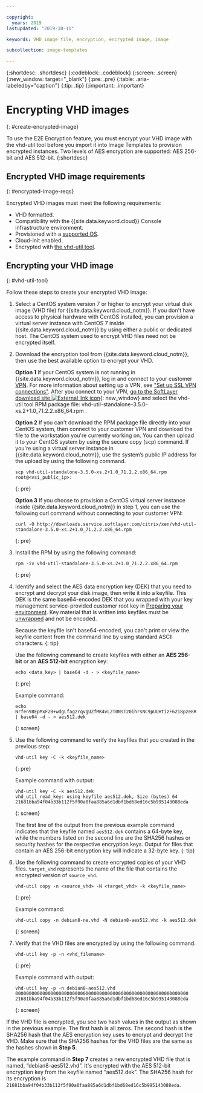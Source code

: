 ```yaml
---

copyright:
  years: 2019
lastupdated: "2019-10-11"

keywords: VHD image file, encryption, encrypted image, image

subcollection: image-templates

---
```


{:shortdesc: .shortdesc}
{:codeblock: .codeblock}
{:screen: .screen}
{:new_window: target="_blank"}
{:pre: .pre}
{:table: .aria-labeledby="caption"}
{:tip: .tip}
{:important: .important}


# Encrypting VHD images
{: #create-encrypted-image}

To use the E2E Encryption feature, you must encrypt your VHD image with the vhd-util tool before you import it into Image Templates to provision encrypted instances. Two levels of AES encryption are supported: AES 256-bit and AES 512-bit.
{:shortdesc}

## Encrypted VHD image requirements
{: #encrypted-image-reqs}

Encrypted VHD images must meet the following requirements:

* VHD formatted.
* Compatibility with the {{site.data.keyword.cloud}} Console infrastructure environment.
* Provisioned with a [supported OS](/docs/image-templates/?topic=image-templates-preparing-and-importing-images#preparing-and-importing-images).
* Cloud-init enabled.
* Encrypted with [the vhd-util tool](/docs/image-templates?topic=image-templates-create-encrypted-image#vhd-util-tool).

## Encrypting your VHD image
{: #vhd-util-tool}

Follow these steps to create your encrypted VHD image:

1. Select a CentOS system version 7 or higher to encrypt your virtual disk image (VHD file) for {{site.data.keyword.cloud_notm}}. If you don't have access to physical hardware with CentOS installed, you can provision a virtual server instance with CentOS 7 inside {{site.data.keyword.cloud_notm}} by using either a public or dedicated host. The CentOS system used to encrypt VHD files need not be encrypted itself.

2. Download the encryption tool from {{site.data.keyword.cloud_notm}}, then use the best available option to encrypt your VHD.

   **Option 1** If your CentOS system is not running in {{site.data.keyword.cloud_notm}}, log in and connect to your customer [VPN](https://www.ibm.com/cloud/vpn-access). For more information about setting up a VPN, see ["Set up SSL VPN connections"](https://cloud.ibm.com/docs/iaas-vpn?topic=iaas-vpn-setup-ipsec-vpn). After you connect to your VPN, [go to the SoftLayer download site ![External link icon](../../icons/launch-glyph.svg "External link icon")](http://downloads.service.softlayer.com/citrix/xen/){: new_window} and select the vhd-util tool RPM package file: vhd-util-standalone-3.5.0-xs.2+1.0_71.2.2.x86_64.rpm .

   **Option 2** If you can't download the RPM package file directly into your CentOS system, then connect to your customer VPN and download the file to the workstation you're currently working on. You can then upload it to your CentOS system by using the secure copy (scp) command. If you're using a virtual server instance in {{site.data.keyword.cloud_notm}}, use the system’s public IP address for the upload by using the following command.

   ```
   scp vhd-util-standalone-3.5.0-xs.2+1.0_71.2.2.x86_64.rpm root@<vsi_public_ip>:
   ```
   {: pre}

   **Option 3** If you choose to provision a CentOS virtual server instance inside {{site.data.keyword.cloud_notm}} in step 1, you can
   use the following curl command without connecting to your customer VPN:

   ```
   curl -O http://downloads.service.softlayer.com/citrix/xen/vhd-util-standalone-3.5.0-xs.2+1.0_71.2.2.x86_64.rpm
   ```
   {: pre}

3. Install the RPM by using the following command:

   ```
   rpm -iv vhd-util-standalone-3.5.0-xs.2+1.0_71.2.2.x86_64.rpm
   ```
   {: pre}

4. Identify and select the AES data encryption key (DEK) that you need to encrypt and decrypt your disk image, then write it into a keyfile. This DEK is the same base64-encoded DEK that you wrapped with your key management service-provided customer root key in [Preparing your environment](/docs/image-templates?topic=image-templates-using-end-to-end-e2e-encryption-to-provision-an-encrypted-instance#preparing-your-environment). Key material that is written into keyfiles must be [unwrapped](/docs/key-protect?topic=key-protect-cli-reference#kp-unwrap) and not be encoded.

   Because the keyfile isn't base64-encoded, you can't print or view the keyfile content from the command line by using standard ASCII characters.
   {: tip}

   Use the following command to create keyfiles with either an **AES 256-bit** or an **AES 512-bit** encryption key:

   ```
   echo <data_key> | base64 -d - > <keyfile_name>
   ```
   {: pre}

   Example command:

   ```
   echo Nrfen98EpMxF2B+wdgLfagzrqvgUZfMK4vL2T0NsT20ihrsNC9pUUHtizF6218pze8RLCgQ6kwxuE58IWLzgDA== | base64 -d - > aes512.dek
   ```
   {: screen}

5. Use the following command to verify the keyfiles that you created in the previous step:

   ```
   vhd-util key -C -k <keyfile_name>
   ```
   {: pre}

   Example command with output:

   ```
   vhd-util key -C -k aes512.dek
   vhd_util_read_key: using keyfile aes512.dek, Size (bytes) 64
   21681bba94f04b33b112f5f90a0faa885a6d1dbf1bd68ed16c5b995143088eda
   ```
   {: screen}

   The first line of the output from the previous example command indicates that the keyfile named `aes512.dek` contains a 64-byte key,    while the numbers listed on the second line are the SHA256 hashes or security hashes for the respective encryption keys. Output for      files that contain an AES 256-bit encryption key will indicate a 32-byte key.
   {: tip}

6. Use the following command to create encrypted copies of your VHD files. `target_vhd` represents the name of the file that contains the encrypted version of `source_vhd`.

   ```
   vhd-util copy -n <source_vhd> -N <target_vhd> -k <keyfile_name>
   ```
   {: pre}    

   Example command:

   ```
   vhd-util copy -n debian8-ne.vhd -N debian8-aes512.vhd -k aes512.dek
   ```
   {: screen}

7. Verify that the VHD files are encrypted by using the following command.

   ```
   vhd-util key -p -n <vhd_filename>
   ```
   {: pre}

   Example command with output:

   ```
   vhd-util key -p -n debian8-aes512.vhd
   0000000000000000000000000000000000000000000000000000000000000000
   21681bba94f04b33b112f5f90a0faa885a6d1dbf1bd68ed16c5b995143088eda
   ```
   {: screen}

If the VHD file is encrypted, you see two hash values in the output as shown in the previous example. The first hash is all zeros. The second hash is the SHA256 hash that the AES encryption key uses to encrypt and decrypt the VHD. Make sure that the SHA256 hashes for the VHD files are the same as the hashes shown in **Step 5**.

The example command in **Step 7** creates a new encrypted VHD file that is named, “debian8-aes512.vhd”. It's encrypted with the AES 512-bit encryption key from the keyfile named “aes512.dek”. The SHA256 hash for its encryption is                                  `21681bba94f04b33b112f5f90a0faa885a6d1dbf1bd68ed16c5b995143088eda`.
